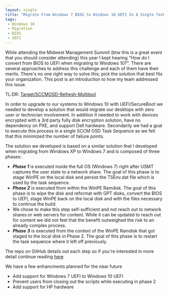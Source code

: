 ```yaml
---
layout: single
title: "Migrate From Windows 7 BIOS to Windows 10 UEFI In A Single Task Sequence"
tags: 
 - Windows 10
 - Migration
 - BIOS
 - UEFI
---
```


While attending the Midwest Management Summit (btw this is a great event that you should consider attending) this year I kept hearing "How do I convert from BIOS to UEFI when migrating to Windows 10?". There are several approaches to address this challenge and each of them have their merits. There's no one right way to solve this; pick the solution that best fits your organization. This post is an introduction to how my team addressed this issue. 

TL:DR: [Target/SCCMOSD-Refresh-Multitool](https://github.com/target/sccmosd-refresh-multitool)

In order to upgrade to our systems to Windows 10 with UEFI/SecureBoot we needed to develop a solution that would migrate our desktops with zero user or technician involvement. In addition it needed to work with devices encrypted with a 3rd party fully disk encryption solution, have no dependency on PXE, and support Dell hardware. Secondarily we had a goal to execute this process in a single SCCM OSD Task Sequence as we felt that this minimized the number of failure points.

The solution we developed is based on a similar solution that I developed when migrating from Windows XP to Windows 7 and is composed of three phases:

* ***Phase 1*** is executed inside the full OS (Windows 7) right after USMT captures the user state to a network share. The goal of this phase is to stage WinPE on the local disk and persist the TSEnv.dat file which is used by the task sequence. 
* ***Phase 2*** is executed from within the WinPE Ramdisk. The goal of this phase is to wipe the disk and reformat with GPT disks, convert the BIOS to UEFI, stage WinPE back on the local disk and with the files necessary to continue the build. 
 * We chose to make this step self-sufficient and not reach out to network shares or web servers for content. While it can be updated to reach out for content we did not feel that the benefit outweighed the risk to an already complex process.  
* ***Phase 3*** is executed from the context of the WinPE Ramdisk that got staged to the local disk in Phase 2.  The goal of this phase is to restart the task sequence where it left off previously.

The repo on GitHub details out each step so if you're interested in more detail continue reading [here](https://github.com/target/sccmosd-refresh-multitool)

We have a few enhancments planned for the near future

* Add support for Windows 7 UEFI to Windows 10 UEFI
* Prevent users from closing out the scripts while executing in phase 2
* Add support for HP hardware
